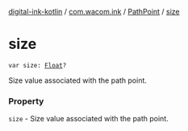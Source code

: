 [digital-ink-kotlin](../../index.md) / [com.wacom.ink](../index.md) / [PathPoint](index.md) / [size](./size.md)

# size

`var size: `[`Float`](https://kotlinlang.org/api/latest/jvm/stdlib/kotlin/-float/index.html)`?`

Size value associated with the path point.

### Property

`size` - Size value associated with the path point.